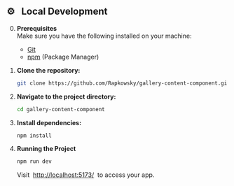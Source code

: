 ## <a name="local-development"> ⚙️&nbsp;&nbsp; Local Development</a>

0.  **Prerequisites** <br>
    Make sure you have the following installed on your machine:

    - [Git](https://git-scm.com/)
    - [npm](https://www.npmjs.com/) (Package Manager)

1.  **Clone the repository:**

    ```bash
    git clone https://github.com/Rapkowsky/gallery-content-component.git
    ```

2.  **Navigate to the project directory:**

    ```bash
    cd gallery-content-component
    ```

3.  **Install dependencies:**

    ```bash
    npm install
    ```

4.  **Running the Project**

    ```bash
    npm run dev
    ```

    Visit &nbsp;[http://localhost:5173/](http://localhost:5173/)&nbsp; to access your app.

<br>
